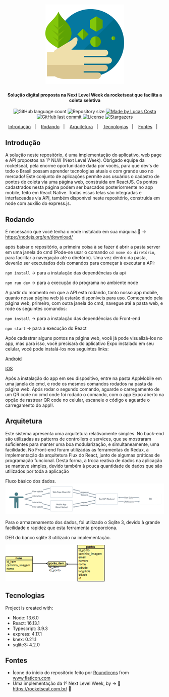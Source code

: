 <h1 align="center">
    <img alt="Ecologia" title="#Ecologia" src="./readmeAssets/ecologia.svg" width="250px" />
</h1>

<h4 align="center"> 
	Solução digital proposta na Next Level Week da rocketseat que facilita a coleta seletiva
</h4>
<p align="center">
  <img alt="GitHub language count" src="https://img.shields.io/github/languages/count/LucasCosta21/Ecoleta?color=%2304D361">

  <img alt="Repository size" src="https://img.shields.io/github/repo-size/LucasCosta21/Ecoleta">
	
  <a href="https://www.linkedin.com/in/lucas-costa-44b4a9175/">
    <img alt="Made by Lucas Costa" src="https://img.shields.io/badge/made%20by-LucasCosta-%2304D361">
  </a>

  <a href="https://github.com/DanielObara/NLW-1.0/commits/master">
    <img alt="GitHub last commit" src="https://img.shields.io/github/last-commit/LucasCosta21/Ecoleta">
  </a>

  <img alt="License" src="https://img.shields.io/badge/license-MIT-brightgreen">
   <a href="https://github.com/LucasCosta21/Ecoleta/stargazers">
    <img alt="Stargazers" src="https://img.shields.io/github/stars/LucasCosta21/Ecoleta?style=social">
  </a>
</p>

<p align="center">
  <a href="#Introdução">Introdução</a>&nbsp;&nbsp;&nbsp;|&nbsp;&nbsp;&nbsp;
  <a href="#Rodando">Rodando</a>&nbsp;&nbsp;&nbsp;|&nbsp;&nbsp;&nbsp;
  <a href="#Arquitetura">Arquitetura</a>&nbsp;&nbsp;&nbsp;|&nbsp;&nbsp;&nbsp;
  <a href="#Tecnologias">Tecnologias</a>&nbsp;&nbsp;&nbsp;|&nbsp;&nbsp;&nbsp;
  <a href="#Fontes">Fontes</a>&nbsp;&nbsp;&nbsp;|&nbsp;&nbsp;&nbsp;
</p>

## Introdução
A solução neste repositório, é uma implementação do aplicativo, web page e API propostos na 1º NLW (Next Level Week). Obrigado equipe da rocketseat, pela enorme oportunidade dada por vocês, para que dev's de todo o Brasil possam aprender tecnologias atuais e com grande uso no mercado!
Este conjunto de aplicações permite aos usuários o cadastro de pontos de coleta via uma página web, construida em ReactJS. Os pontos cadastrados nesta página podem ser buscados posteriormente no app mobile, feito em React Native. Todas essas telas são integradas e interfaceadas via API, também disponível neste repositório, construída em node com auxílio do express.js.

## Rodando

É necessário que você tenha o node instalado em sua máquina 🙂 -> https://nodejs.org/en/download/

após baixar o repositório, a primeira coisa à se fazer é abrir a pasta server em uma janela do cmd (Pode-se usar o comando `cd nome do diretório`, para facilitar a navegação até o diretório). Uma vez dentro da pasta, deverão ser executados dois comandos para começar à executar a API:

`npm install` -> para a instalação das dependências da api

`npm run dev` -> para a execução do programa no ambiente node

A partir do momento em que a API está rodando, tanto nosso app mobile, quanto nossa página web já estarão disponíveis para uso. Começando pela página web, primeiro, com outra janela do cmd, navegue até a pasta web, e rode os seguintes comandos:
	
`npm install` -> para a instalação das dependências do Front-end

`npm start` -> para a execução do React

Após cadastrar alguns pontos na página web, você já pode visualizá-los no app, mas para isso, você precisará do aplicativo Expo instalado em seu celular, você pode instalá-los nos seguintes links:

<a href="https://play.google.com/store/apps/details?id=host.exp.exponent&hl=pt_BR">Android</a>

<a href="https://apps.apple.com/br/app/expo-client/id982107779">IOS</a>
	
Após a instalação do app em seu dispositivo, entre na pasta AppMobile em uma janela do cmd, e rode os mesmos comandos rodados na pasta da página web. Após rodar o segundo comando, aguarde o carregamento de um QR code no cmd onde foi rodado o comando, com o app Expo aberto na opção de rastrear QR code no celular, escaneie o código e aguarde o carregamento do app!!.
	
## Arquitetura

Este sistema apresenta uma arquitetura relativamente simples. No back-end são utilizadas as patterns de controllers e services, que se mostraram suficientes para manter uma boa modularização, e simultaneamente, uma facilidade.
No Front-end foram utilizadas as ferramentas do Redux, a implementação da arquitetura Flux do React, junto de algumas práticas de programação funcional. Desta forma, a troca reativa de dados na aplicação se manteve simples, devido também à pouca quantidade de dados que são utilizados por toda a aplicação

Fluxo básico dos dados.
![data flow](/readmeAssets/dataFlow.png)

Para o armazenamento dos dados, foi utilizado o Sqlite 3, devido à grande facilidade e rapidez que esta ferramenta proporciona.

DER do banco sqlite 3 utilizado na implementação.

![der](/readmeAssets/EcoletaDER.png)
	
## Tecnologias
Project is created with:
* Node: 13.6.0
* React: 16.13.1
* Typescript: 3.9.3
* express: 4.17.1
* knex: 0.21.1
* sqlite3: 4.2.0

## Fontes

* <div>Ícone do início do repositório feito por <a href="https://www.flaticon.com/br/autores/roundicons" title="Roundicons">Roundicons</a> from <a href="https://www.flaticon.com/br/" title="Flaticon">www.flaticon.com</a></div>
* Uma implementação da 1º Next Level Week, by -> 🚀 https://rocketseat.com.br/ 🚀
